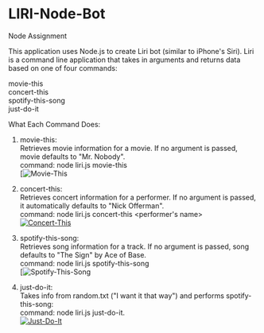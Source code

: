 # LIRI-Node-Bot
Node Assignment

This application uses Node.js to create Liri bot (similar to iPhone's Siri). Liri is a command line application that takes in arguments and returns data based on one of four commands:

movie-this<br>
concert-this<br>
spotify-this-song<br>
just-do-it<br>

What Each Command Does:<br>

1. movie-this:<br>
Retrieves movie information for a movie. If no argument is passed, movie defaults to "Mr. Nobody".<br>
command: node liri.js movie-this <name of a movie><br>
[![Movie-This](https://www.youtube.com/watch?v=udE4TvCc3K4)
  
2. concert-this:<br>
Retrieves concert information for a performer. If no argument is passed, it automatically defaults to "Nick Offerman".<br>
command: node liri.js concert-this <performer's name><br>
[![Concert-This](https://img.youtube.com/vi/xrtIy0prtaw/0.jpg)](https://www.youtube.com/watch?v=xrtIy0prtaw)

3. spotify-this-song:<br>
Retrieves song information for a track. If no argument is passed, song defaults to "The Sign" by Ace of Base.<br>
command: node liri.js spotify-this-song <name of a song><br>
[![Spotify-This-Song](https://www.youtube.com/watch?v=_KQtwcKxsrg)


4. just-do-it:<br>
Takes info from random.txt ("I want it that way") and performs spotify-this-song:<br>
command: node liri.js just-do-it.<br>
[![Just-Do-It](https://img.youtube.com/vi/Ae415NnSyD0&t=7s/0.jpg)](https://www.youtube.com/watch?v=Ae415NnSyD0)
